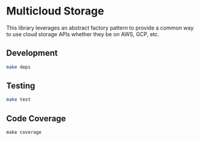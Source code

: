 # Multicloud Storage

This library leverages an abstract factory pattern to provide a common way to use cloud storage APIs whether they be on AWS, GCP, etc.

## Development

```bash
make deps
```

## Testing

```bash
make test
```

## Code Coverage
```
make coverage
```
